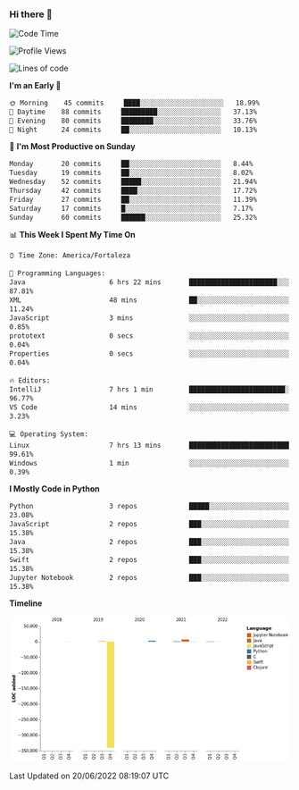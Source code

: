 ### Hi there 👋

<!--
**samuelpsouza/samuelpsouza** is a ✨ _special_ ✨ repository because its `README.md` (this file) appears on your GitHub profile.

Here are some ideas to get you started:

- 🔭 I’m currently working on ...
- 🌱 I’m currently learning ...
- 👯 I’m looking to collaborate on ...
- 🤔 I’m looking for help with ...
- 💬 Ask me about ...
- 📫 How to reach me: ...
- 😄 Pronouns: ...
- ⚡ Fun fact: ...
-->

<!--START_SECTION:waka-->
![Code Time](http://img.shields.io/badge/Code%20Time-0%20secs-blue)

![Profile Views](http://img.shields.io/badge/Profile%20Views-0-blue)

![Lines of code](https://img.shields.io/badge/From%20Hello%20World%20I%27ve%20Written--327%20Thousand%20lines%20of%20code-blue)

**I'm an Early 🐤** 

```text
🌞 Morning    45 commits     ████░░░░░░░░░░░░░░░░░░░░░   18.99% 
🌆 Daytime    88 commits     █████████░░░░░░░░░░░░░░░░   37.13% 
🌃 Evening    80 commits     ████████░░░░░░░░░░░░░░░░░   33.76% 
🌙 Night      24 commits     ██░░░░░░░░░░░░░░░░░░░░░░░   10.13%

```
📅 **I'm Most Productive on Sunday** 

```text
Monday       20 commits     ██░░░░░░░░░░░░░░░░░░░░░░░   8.44% 
Tuesday      19 commits     ██░░░░░░░░░░░░░░░░░░░░░░░   8.02% 
Wednesday    52 commits     █████░░░░░░░░░░░░░░░░░░░░   21.94% 
Thursday     42 commits     ████░░░░░░░░░░░░░░░░░░░░░   17.72% 
Friday       27 commits     ██░░░░░░░░░░░░░░░░░░░░░░░   11.39% 
Saturday     17 commits     █░░░░░░░░░░░░░░░░░░░░░░░░   7.17% 
Sunday       60 commits     ██████░░░░░░░░░░░░░░░░░░░   25.32%

```


📊 **This Week I Spent My Time On** 

```text
⌚︎ Time Zone: America/Fortaleza

💬 Programming Languages: 
Java                     6 hrs 22 mins       ██████████████████████░░░   87.81% 
XML                      48 mins             ██░░░░░░░░░░░░░░░░░░░░░░░   11.24% 
JavaScript               3 mins              ░░░░░░░░░░░░░░░░░░░░░░░░░   0.85% 
prototext                0 secs              ░░░░░░░░░░░░░░░░░░░░░░░░░   0.04% 
Properties               0 secs              ░░░░░░░░░░░░░░░░░░░░░░░░░   0.04%

🔥 Editors: 
IntelliJ                 7 hrs 1 min         ████████████████████████░   96.77% 
VS Code                  14 mins             ░░░░░░░░░░░░░░░░░░░░░░░░░   3.23%

💻 Operating System: 
Linux                    7 hrs 13 mins       █████████████████████████   99.61% 
Windows                  1 min               ░░░░░░░░░░░░░░░░░░░░░░░░░   0.39%

```

**I Mostly Code in Python** 

```text
Python                   3 repos             █████░░░░░░░░░░░░░░░░░░░░   23.08% 
JavaScript               2 repos             ███░░░░░░░░░░░░░░░░░░░░░░   15.38% 
Java                     2 repos             ███░░░░░░░░░░░░░░░░░░░░░░   15.38% 
Swift                    2 repos             ███░░░░░░░░░░░░░░░░░░░░░░   15.38% 
Jupyter Notebook         2 repos             ███░░░░░░░░░░░░░░░░░░░░░░   15.38%

```


**Timeline**

![Chart not found](https://raw.githubusercontent.com/samuelpsouza/samuelpsouza/main/charts/bar_graph.png) 


 Last Updated on 20/06/2022 08:19:07 UTC
<!--END_SECTION:waka-->
